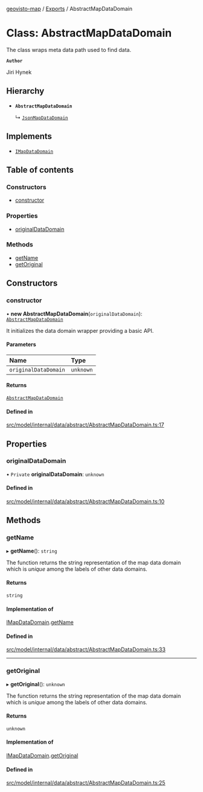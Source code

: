 [geovisto-map](../README.md) / [Exports](../modules.md) / AbstractMapDataDomain

# Class: AbstractMapDataDomain

The class wraps meta data path used to find data.

**`Author`**

Jiri Hynek

## Hierarchy

- **`AbstractMapDataDomain`**

  ↳ [`JsonMapDataDomain`](JsonMapDataDomain.md)

## Implements

- [`IMapDataDomain`](../interfaces/IMapDataDomain.md)

## Table of contents

### Constructors

- [constructor](AbstractMapDataDomain.md#constructor)

### Properties

- [originalDataDomain](AbstractMapDataDomain.md#originaldatadomain)

### Methods

- [getName](AbstractMapDataDomain.md#getname)
- [getOriginal](AbstractMapDataDomain.md#getoriginal)

## Constructors

### constructor

• **new AbstractMapDataDomain**(`originalDataDomain`): [`AbstractMapDataDomain`](AbstractMapDataDomain.md)

It initializes the data domain wrapper providing a basic API.

#### Parameters

| Name | Type |
| :------ | :------ |
| `originalDataDomain` | `unknown` |

#### Returns

[`AbstractMapDataDomain`](AbstractMapDataDomain.md)

#### Defined in

[src/model/internal/data/abstract/AbstractMapDataDomain.ts:17](https://github.com/geovisto/geovisto-map/blob/e22d774889dbc28cc1ec62933ecf6bab6690f172/src/model/internal/data/abstract/AbstractMapDataDomain.ts#L17)

## Properties

### originalDataDomain

• `Private` **originalDataDomain**: `unknown`

#### Defined in

[src/model/internal/data/abstract/AbstractMapDataDomain.ts:10](https://github.com/geovisto/geovisto-map/blob/e22d774889dbc28cc1ec62933ecf6bab6690f172/src/model/internal/data/abstract/AbstractMapDataDomain.ts#L10)

## Methods

### getName

▸ **getName**(): `string`

The function returns the string representation of the map data domain
which is *unique* among the labels of other data domains.

#### Returns

`string`

#### Implementation of

[IMapDataDomain](../interfaces/IMapDataDomain.md).[getName](../interfaces/IMapDataDomain.md#getname)

#### Defined in

[src/model/internal/data/abstract/AbstractMapDataDomain.ts:33](https://github.com/geovisto/geovisto-map/blob/e22d774889dbc28cc1ec62933ecf6bab6690f172/src/model/internal/data/abstract/AbstractMapDataDomain.ts#L33)

___

### getOriginal

▸ **getOriginal**(): `unknown`

The function returns the string representation of the map data domain
which is *unique* among the labels of other data domains.

#### Returns

`unknown`

#### Implementation of

[IMapDataDomain](../interfaces/IMapDataDomain.md).[getOriginal](../interfaces/IMapDataDomain.md#getoriginal)

#### Defined in

[src/model/internal/data/abstract/AbstractMapDataDomain.ts:25](https://github.com/geovisto/geovisto-map/blob/e22d774889dbc28cc1ec62933ecf6bab6690f172/src/model/internal/data/abstract/AbstractMapDataDomain.ts#L25)
